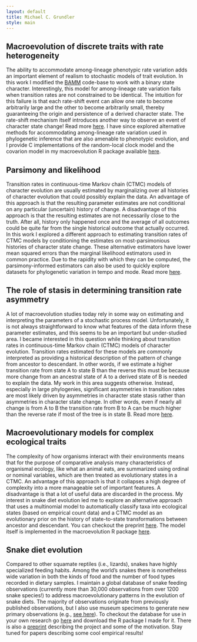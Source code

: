 ```yaml
---
layout: default
title: Michael C. Grundler
style: main
---
```


## Macroevolution of discrete traits with rate heterogeneity

The ability to accommodate among-lineage phenotypic rate variation
adds an important element of realism to stochastic models of trait evolution. In this
work I modified the [BAMM](http://bamm-project.org) code-base to work with a
binary state character.
Interestingly, this model for among-lineage rate variation fails when transition
rates are not constrained to be identical. The intuition for this failure is that
each rate-shift event can allow one rate to become arbitrarily large and the
other to become arbitrarily small, thereby guaranteeing the origin and persistence of a derived
character state. The rate-shift mechanism itself introduces another way to observe
an event of character state change!
Read more [here](https://blueraleigh.github.io/research). I have since explored
alternative methods for accommodating among-lineage rate variation used in
phylogenetic inference that are also amenable to phenotypic evolution, and I
provide C implementations of the random-local clock model and the covarion model
in my macroevolution R package available [here](https://github.com/blueraleigh/macroevolution).

## Parsimony and likelihood

Transition rates in continuous-time Markov chain (CTMC) models of character
evolution are usually estimated by marginalizing over all histories of character
evolution that could possibly explain the data. An advantage of this approach is
that the resulting parameter estimates are not conditional on any particular
(uncertain) history of change. A disadvantage of this approach is that the resulting estimates
are not necessarily close to the truth. After all, history only happened once
and the average of all outcomes could be quite far from the single historical
outcome that actually occurred. In this work I explored a different approach to
estimating transition rates of CTMC models by conditioning the estimates on
most-parsimonious histories of character state change. These alternative
estimators have lower mean squared errors than the marginal likelihood estimators
used in common practice. Due to the rapidity with which they can be computed,
the parsimony-informed estimators can also be used to quickly explore datasets
for phylogenetic variation in tempo and mode. Read more [here](https://blueraleigh.github.io/research).


## The role of stasis in determining transition rate asymmetry

A lot of macroevolution studies today rely in some way on estimating and
interpreting the parameters of a stochastic process model. Unfortunately, it is
not always straightforward to know what features of the data inform these
parameter estimates, and this seems to be an important but under-studied area. I became
interested in this question while thinking about transition rates in continuous-time
Markov chain (CTMC) models of character evolution.
Transition rates estimated for these models are commonly interpreted as providing
a historical description of the pattern of change from ancestor to descendant.
In other words, if we estimate a higher transition rate from state A to state B
than the reverse this must be because more change from an ancestral state of A
to a derived state of B is needed to explain the data.
My work in this area suggests otherwise. Instead, especially in large phylogenies,
significant asymmetries in transition rates are most likely driven by asymmetries
in character state stasis rather than asymmetries in character state change.
In other words, even if nearly all change is from A to B the transition rate
from B to A can be much higher than the reverse rate if most of the tree is in
state B. Read more [here](https://blueraleigh.github.io/research).

## Macroevolutionary models for complex ecological traits

The complexity of how organisms interact with their environments means that for
the purpose of comparative analysis many characteristics of organismal ecology,
like what an animal eats, are summarized using ordinal or nominal variables, which
are then treated as evolutionary states in a CTMC. An advantage of this approach
is that it collapses a high degree of complexity into a more manageable set of
important features. A disadvantage is that a lot of useful data are discarded in
the process. My interest in snake diet evolution led me to explore an alternative
approach that uses a multinomial model to automatically classify taxa
into ecological states (based on empirical count data) and a CTMC model as an
evolutionary prior on the history of state-to-state transformations between
ancestor and descendant.
You can checkout the preprint [here](https://www.biorxiv.org/content/10.1101/640334v2).
The model itself is implemented in the macroevolution R package [here](https://github.com/blueraleigh/macroevolution).

## Snake diet evolution

Compared to other squamate reptiles (i.e., lizards), snakes have highly specialized
feeding habits. Among the world’s snakes there is nonetheless wide variation in
both the kinds of food and the number of food types recorded in dietary samples.
I maintain a global database of snake feeding observations (currently more than 30,000 observations
from over 1200 snake species!) to address macroevolutionary patterns
in the evolution of snake diets. The majority of observations originate from
previously published observations, but I also use museum specimens to generate
new primary observations (e.g., [see here](https://quod.lib.umich.edu/r/rept3ic)).
To checkout the database for use in your own research go [here](https://github.com/blueraleigh/squamatabase)
and download the R package I made for it. There is also a [preprint](https://blueraleigh.github.io/research)
describing the project and some of the motivation. Stay tuned for papers describing some cool
empirical results!
